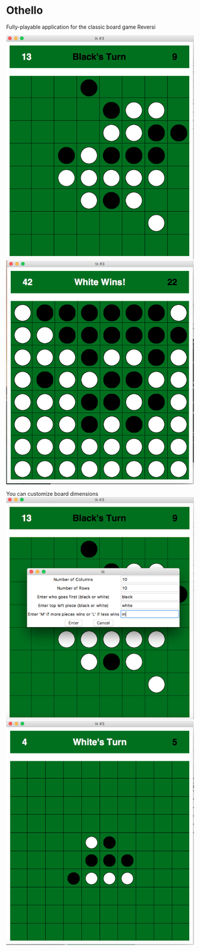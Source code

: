 # Othello
Fully-playable application for the classic board game Reversi

![Alt tag](https://github.com/alvin562/Othello/blob/master/pics/pic1.png)
![Alt tag](https://github.com/alvin562/Othello/blob/master/pics/pic2.png)


You can customize board dimensions
![Alt tag](https://github.com/alvin562/Othello/blob/master/pics/pic3.png)
![Alt tag](https://github.com/alvin562/Othello/blob/master/pics/pic4.png)
